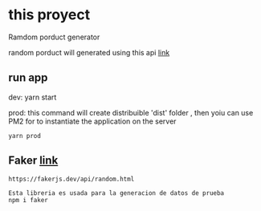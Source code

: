 # this proyect

Ramdom porduct generator 

 random porduct will generated using this api [link](#faker)

##  run app

dev:
yarn start

prod: this command will create distribuible 'dist' folder , then yoiu can use PM2 for to instantiate the application on the server

    yarn prod

##  Faker [link](https://github.com/marak/Faker.js)

    https://fakerjs.dev/api/random.html

    Esta libreria es usada para la generacion de datos de prueba
    npm i faker
